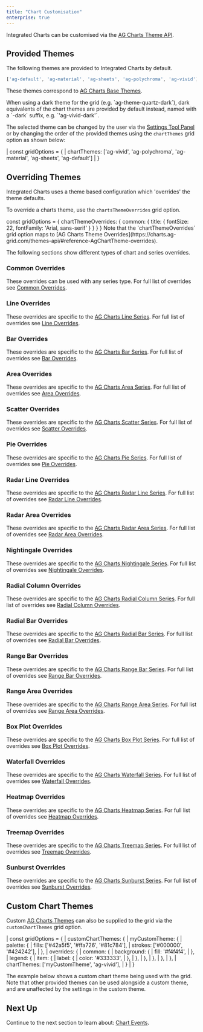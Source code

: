 ```yaml
---
title: "Chart Customisation"
enterprise: true
---
```


Integrated Charts can be customised via the [AG Charts Theme API](https://charts.ag-grid.com/themes-api/).

## Provided Themes

The following themes are provided to Integrated Charts by default.

```js
['ag-default', 'ag-material', 'ag-sheets', 'ag-polychroma', 'ag-vivid']
```

These themes correspond to [AG Charts Base Themes](https://charts.ag-grid.com/themes-api/#reference-AgChartTheme-baseTheme). 

<note>
When using a dark theme for the grid (e.g. `ag-theme-quartz-dark`), dark equivalents of the chart themes are provided by
default instead, named with a `-dark` suffix, e.g. `'ag-vivid-dark'`.
</note>

The selected theme can be changed by the user via the [Settings Tool Panel](/integrated-charts-chart-tool-panels/) or
by changing the order of the provided themes using the `chartThemes` grid option as shown below:

<snippet spaceBetweenProperties="true">
| const gridOptions = {
|     chartThemes: ['ag-vivid', 'ag-polychroma', 'ag-material', 'ag-sheets', 'ag-default']
| }
</snippet>

## Overriding Themes

Integrated Charts uses a theme based configuration which 'overrides' the theme defaults.

To override a charts theme, use the `chartsThemeOverrides` grid option.

<snippet>
const gridOptions = {
    chartThemeOverrides: {
        common: {
            title: {
                fontSize: 22,
                fontFamily: 'Arial, sans-serif'
            }
        }
    }
}
</snippet>

<note>
Note that the `chartThemeOverrides` grid option maps to [AG Charts Theme Overrides](https://charts.ag-grid.com/themes-api/#reference-AgChartTheme-overrides).
</note>

The following sections show different types of chart and series overrides.

### Common Overrides

These overrides can be used with any series type. For full list of overrides see [Common Overrides](https://charts.ag-grid.com/themes-api/#reference-AgChartTheme-overrides-common).

<grid-example title='Common Overrides' name='common-overrides' type='generated' options='{ "exampleHeight": 660, "enterprise": true,  "modules": ["clientside", "menu", "charts-enterprise"] }'></grid-example>

### Line Overrides

These overrides are specific to the [AG Charts Line Series](https://charts.ag-grid.com/react/line-series/). For full list of overrides see [Line Overrides](https://charts.ag-grid.com/themes-api/#reference-AgChartTheme-overrides-line).

<grid-example title='Line Overrides' name='line-overrides' type='generated' options='{ "exampleHeight": 660, "enterprise": true,  "modules": ["clientside", "menu", "charts-enterprise"] }'></grid-example>

### Bar Overrides

These overrides are specific to the [AG Charts Bar Series](https://charts.ag-grid.com/react/bar-series/). For full list of overrides see [Bar Overrides](https://charts.ag-grid.com/themes-api/#reference-AgChartTheme-overrides-bar).

<grid-example title='Bar Overrides' name='bar-overrides' type='generated' options='{ "exampleHeight": 660, "enterprise": true,  "modules": ["clientside", "menu", "charts-enterprise"] }'></grid-example>

### Area Overrides

These overrides are specific to the [AG Charts Area Series](https://charts.ag-grid.com/react/area-series/). For full list of overrides see [Area Overrides](https://charts.ag-grid.com/themes-api/#reference-AgChartTheme-overrides-area).

<grid-example title='Area Overrides' name='area-overrides' type='generated' options='{ "exampleHeight": 660, "enterprise": true,  "modules": ["clientside", "menu", "charts-enterprise"] }'></grid-example>

### Scatter Overrides

These overrides are specific to the [AG Charts Scatter Series](https://charts.ag-grid.com/react/scatter-series/). For full list of overrides see [Scatter Overrides](https://charts.ag-grid.com/themes-api/#reference-AgChartTheme-overrides-scatter).

<grid-example title='Scatter Overrides' name='scatter-overrides' type='generated' options='{ "exampleHeight": 660, "enterprise": true,  "modules": ["clientside", "menu", "charts-enterprise"] }'></grid-example>

### Pie Overrides

These overrides are specific to the [AG Charts Pie Series](https://charts.ag-grid.com/react/pie-series/). For full list of overrides see [Pie Overrides](https://charts.ag-grid.com/themes-api/#reference-AgChartTheme-overrides-pie).

<grid-example title='Pie Overrides' name='pie-overrides' type='generated' options='{ "exampleHeight": 660, "enterprise": true,  "modules": ["clientside", "menu", "charts-enterprise"] }'></grid-example>

### Radar Line Overrides

These overrides are specific to the [AG Charts Radar Line Series](https://charts.ag-grid.com/react/radar-line-series/). For full list of overrides see [Radar Line Overrides](https://charts.ag-grid.com/themes-api/#reference-AgChartTheme-overrides-radar-line).

<grid-example title='Radar Line Overrides' name='radar-line-overrides' type='generated' options='{ "exampleHeight": 660, "enterprise": true,  "modules": ["clientside", "menu", "charts-enterprise"] }'></grid-example>

### Radar Area Overrides

These overrides are specific to the [AG Charts Radar Area Series](https://charts.ag-grid.com/react/radar-area-series/). For full list of overrides see [Radar Area Overrides](https://charts.ag-grid.com/themes-api/#reference-AgChartTheme-overrides-radar-area).

<grid-example title='Radar Area Overrides' name='radar-area-overrides' type='generated' options='{ "exampleHeight": 660, "enterprise": true,  "modules": ["clientside", "menu", "charts-enterprise"] }'></grid-example>

### Nightingale Overrides

These overrides are specific to the [AG Charts Nightingale Series](https://charts.ag-grid.com/react/nightingale-series/). For full list of overrides see [Nightingale Overrides](https://charts.ag-grid.com/themes-api/#reference-AgChartTheme-overrides-nightingale).

<grid-example title='Nightingale Overrides' name='nightingale-overrides' type='generated' options='{ "exampleHeight": 660, "enterprise": true,  "modules": ["clientside", "menu", "charts-enterprise"] }'></grid-example>

### Radial Column Overrides

These overrides are specific to the [AG Charts Radial Column Series](https://charts.ag-grid.com/react/radial-column-series/). For full list of overrides see [Radial Column Overrides](https://charts.ag-grid.com/themes-api/#reference-AgChartTheme-overrides-radial-column).

<grid-example title='Radial Column Overrides' name='radial-column-overrides' type='generated' options='{ "exampleHeight": 660, "enterprise": true,  "modules": ["clientside", "menu", "charts-enterprise"] }'></grid-example>

### Radial Bar Overrides

These overrides are specific to the [AG Charts Radial Bar Series](https://charts.ag-grid.com/react/radial-bar-series/). For full list of overrides see [Radial Bar Overrides](https://charts.ag-grid.com/themes-api/#reference-AgChartTheme-overrides-radial-bar).

<grid-example title='Radial Bar Overrides' name='radial-bar-overrides' type='generated' options='{ "exampleHeight": 660, "enterprise": true,  "modules": ["clientside", "menu", "charts-enterprise"] }'></grid-example>

### Range Bar Overrides

These overrides are specific to the [AG Charts Range Bar Series](https://charts.ag-grid.com/react/range-bar-series/). For full list of overrides see [Range Bar Overrides](https://charts.ag-grid.com/themes-api/#reference-AgChartTheme-overrides-range-bar).

<grid-example title='Range Bar Overrides' name='range-bar-overrides' type='generated' options='{ "exampleHeight": 660, "enterprise": true,  "modules": ["clientside", "menu", "charts-enterprise"] }'></grid-example>

### Range Area Overrides

These overrides are specific to the [AG Charts Range Area Series](https://charts.ag-grid.com/react/range-area-series/). For full list of overrides see [Range Area Overrides](https://charts.ag-grid.com/themes-api/#reference-AgChartTheme-overrides-range-area).

<grid-example title='Range Area Overrides' name='range-area-overrides' type='generated' options='{ "exampleHeight": 660, "enterprise": true,  "modules": ["clientside", "menu", "charts-enterprise"] }'></grid-example>

### Box Plot Overrides

These overrides are specific to the [AG Charts Box Plot Series](https://charts.ag-grid.com/react/box-plot-series/). For full list of overrides see [Box Plot Overrides](https://charts.ag-grid.com/themes-api/#reference-AgChartTheme-overrides-box-plot).

<grid-example title='Box Plot Overrides' name='box-plot-overrides' type='generated' options='{ "exampleHeight": 660, "enterprise": true,  "modules": ["clientside", "menu", "charts-enterprise"] }'></grid-example>

### Waterfall Overrides

These overrides are specific to the [AG Charts Waterfall Series](https://charts.ag-grid.com/react/waterfall-series/). For full list of overrides see [Waterfall Overrides](https://charts.ag-grid.com/themes-api/#reference-AgChartTheme-overrides-waterfall).

<grid-example title='Waterfall Overrides' name='waterfall-overrides' type='generated' options='{ "exampleHeight": 660, "enterprise": true,  "modules": ["clientside", "menu", "charts-enterprise"] }'></grid-example>

### Heatmap Overrides

These overrides are specific to the [AG Charts Heatmap Series](https://charts.ag-grid.com/react/heatmap-series/). For full list of overrides see [Heatmap Overrides](https://charts.ag-grid.com/themes-api/#reference-AgChartTheme-overrides-heatmap).

<grid-example title='Heatmap Overrides' name='heatmap-overrides' type='generated' options='{ "exampleHeight": 660, "enterprise": true,  "modules": ["clientside", "menu", "rowgrouping", "charts-enterprise"] }'></grid-example>

### Treemap Overrides

These overrides are specific to the [AG Charts Treemap Series](https://charts.ag-grid.com/react/treemap-series/). For full list of overrides see [Treemap Overrides](https://charts.ag-grid.com/themes-api/#reference-AgChartTheme-overrides-treemap).

<grid-example title='Treemap Overrides' name='treemap-overrides' type='generated' options='{ "exampleHeight": 660, "enterprise": true,  "modules": ["clientside", "menu", "rowgrouping", "charts-enterprise"] }'></grid-example>

### Sunburst Overrides

These overrides are specific to the [AG Charts Sunburst Series](https://charts.ag-grid.com/react/sunburst-series/). For full list of overrides see [Sunburst Overrides](https://charts.ag-grid.com/themes-api/#reference-AgChartTheme-overrides-sunburst).

<grid-example title='Sunburst Overrides' name='sunburst-overrides' type='generated' options='{ "exampleHeight": 660, "enterprise": true,  "modules": ["clientside", "menu", "rowgrouping", "charts-enterprise"] }'></grid-example>

## Custom Chart Themes

Custom [AG Charts Themes](https://charts.ag-grid.com/react/themes/) can also be supplied to the grid via the `customChartThemes` grid option.

<snippet spaceBetweenProperties="true">
| const gridOptions = {
|     customChartThemes: {
|         myCustomTheme: {
|             palette: {
|                 fills: ['#42a5f5', '#ffa726', '#81c784'],
|                 strokes: ['#000000', '#424242'],
|             },
|             overrides: {
|                 common: {
|                     background: {
|                         fill: '#f4f4f4',
|                     },
|                     legend: {
|                         item: {
|                             label: {
|                                 color: '#333333',
|                             },
|                         },
|                     },
|                 },
|             },    
|         },
|         chartThemes: ['myCustomTheme', 'ag-vivid'],
|     }
| }
</snippet>

The example below shows a custom chart theme being used with the grid. Note that other provided themes can be used 
alongside a custom theme, and are unaffected by the settings in the custom theme.

<grid-example title='Custom Chart Theme' name='custom-chart-theme' type='generated' options='{ "exampleHeight": 660,"enterprise": true,  "modules": ["clientside", "menu", "charts-enterprise"] }'></grid-example>

## Next Up

Continue to the next section to learn about: [Chart Events](/integrated-charts-events/).



